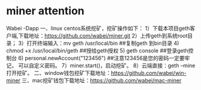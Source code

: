 # miner attention
Wabei -Dapp
一、linux centos系统挖矿，挖矿操作如下：
1）下载本项目geth客户端,下载地址：https://github.com/wabei/miner.git
2）上传geth到系统root目录；
3）打开终端输入：mv geth /usr/local/bin  ##复制geth 到bin目录
4) chmod +x /usr/local/bin/geth       ##授给geth授权
5) geth console                        ##登录geth控制台
6) personal.newAccount("123456") ##注意123456是您的密码一定要牢记，
可以自定义密码。
7）miner.start()，启动挖矿。
8）云端直接：geth –mine 打开挖矿。
二、window钱包挖矿下载地址：https://github.com/wabei/win-miner
三、mac挖矿钱包下载地址：https://github.com/wabei/mac-miner
